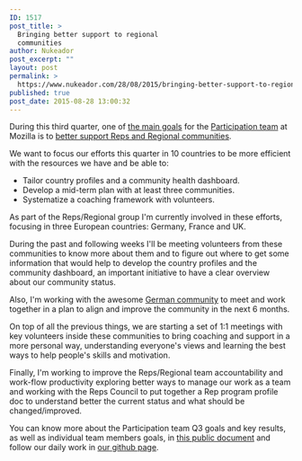 ```yaml
---
ID: 1517
post_title: >
  Bringing better support to regional
  communities
author: Nukeador
post_excerpt: ""
layout: post
permalink: >
  https://www.nukeador.com/28/08/2015/bringing-better-support-to-regional-communities/
published: true
post_date: 2015-08-28 13:00:32
---
```

During this third quarter, one of <a href="https://drive.google.com/drive/u/0/folders/0Bwl5PnEA3iBffjJhX01DV0FHSXJXYkVGUFNrWUhobmpJdGduYlpvOE1ZLUdyb2RxOGxJTmM">the main goals</a> for the <a href="https://wiki.mozilla.org/Participation">Participation team</a> at Mozilla is to <a href="https://github.com/mozilla/participation-org/issues/107">better support Reps and Regional communities</a>.

We want to focus our efforts this quarter in 10 countries to be more efficient with the resources we have and be able to:
<ul>
	<li>Tailor country profiles and a community health dashboard.</li>
	<li>Develop a mid-term plan with at least three communities.</li>
	<li>Systematize a coaching framework with volunteers.</li>
</ul>
As part of the Reps/Regional group I'm currently involved in these efforts, focusing in three European countries: Germany, France and UK.

<!--more-->

During the past and following weeks I'll be meeting volunteers from these communities to know more about them and to figure out where to get some information that would help to develop the country profiles and the community dashboard, an important initiative to have a clear overview about our community status.

Also, I'm working with the awesome <a href="http://www.mozilla.de/">German community</a> to meet and work together in a plan to align and improve the community in the next 6 months.

On top of all the previous things, we are starting a set of 1:1 meetings with key volunteers inside these communities to bring coaching and support in a more personal way, understanding everyone's views and learning the best ways to help people's skills and motivation.

Finally, I'm working to improve the Reps/Regional team accountability and work-flow productivity exploring better ways to manage our work as a team and working with the Reps Council to put together a Rep program profile doc to understand better the current status and what should be changed/improved.

You can know more about the Participation team Q3 goals and key results, as well as individual team members goals, in <a href="https://docs.google.com/spreadsheets/d/1fD7KNzK-Y1DheVQ8uCztnL3MhJiJuqa_L7KUVG_O_Ls/edit#gid=0">this public document</a> and follow our daily work in <a href="https://github.com/mozilla/participation-org/issues/">our github page</a>.